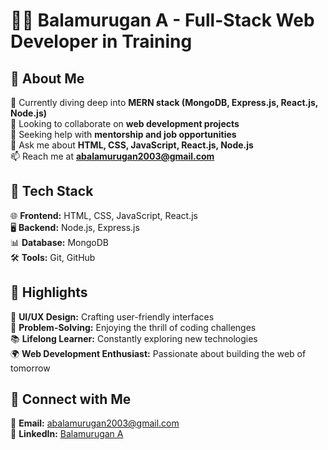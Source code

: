 # 👨‍💻 Balamurugan A - Full-Stack Web Developer in Training

## 🚀 About Me

🌱 Currently diving deep into **MERN stack (MongoDB, Express.js, React.js, Node.js)**<br>
👯 Looking to collaborate on **web development projects**<br>
🤔 Seeking help with **mentorship and job opportunities**<br>
💬 Ask me about **HTML, CSS, JavaScript, React.js, Node.js**<br>
📫 Reach me at **abalamurugan2003@gmail.com**<br>

## 🔧 Tech Stack

🌐 **Frontend:** HTML, CSS, JavaScript, React.js<br>
🖥️ **Backend:** Node.js, Express.js<br>
📊 **Database:** MongoDB<br>
🛠️ **Tools:** Git, GitHub<br>

## 🌟 Highlights

🎨 **UI/UX Design:** Crafting user-friendly interfaces<br>
🧩 **Problem-Solving:** Enjoying the thrill of coding challenges<br>
📚 **Lifelong Learner:** Constantly exploring new technologies<br>
🌍 **Web Development Enthusiast:** Passionate about building the web of tomorrow<br>

## 🤝 Connect with Me

📧 **Email:** abalamurugan2003@gmail.com<br>
💼 **LinkedIn:** [Balamurugan A](www.linkedin.com/in/balamurugan-a)<br>
